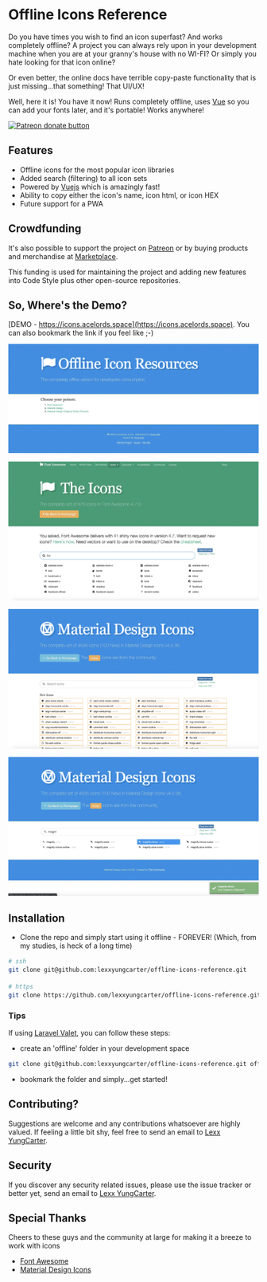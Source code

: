 # Offline Icons Reference
Do you have times you wish to find an icon superfast? And works completely offline? A project you can always rely upon in your development machine when you are at your granny's house with no WI-FI? Or simply you hate looking for that icon online? 

Or even better, the online docs have terrible copy-paste functionality that is just missing...that something! That UI/UX!

Well, here it is! You have it now! Runs completely offline, uses [Vue](https://vuejs.org) so you can add your fonts later, and it's portable! Works anywhere!

<a href="https://patreon.com/lexxyungcarter"><img src="https://c5.patreon.com/external/logo/become_a_patron_button.png" alt="Patreon donate button" /> </a>

## Features
- Offline icons for the most popular icon libraries
- Added search (filtering) to all icon sets
- Powered by [Vuejs](https://vuejs.org) which is amazingly fast!
- Ability to copy either the icon's name, icon html, or icon HEX
- Future support for a PWA

## Crowdfunding
It's also possible to support the project on [Patreon](https://www.patreon.com/lexxyungcarter) or by buying products and merchandise at [Marketplace](https://marketplace.acelords.space).

This funding is used for maintaining the project and adding new features into Code Style plus other open-source repositories.


## So, Where's the Demo?
[DEMO - https://icons.acelords.space](https://icons.acelords.space).
You can also bookmark the link if you feel like ;-)

![Screenshot](screenshot1?raw=true "Screenshot 1")

![Screenshot](screenshot2?raw=true "Screenshot 2")

![Screenshot](screenshot3?raw=true "Screenshot 3")

![Screenshot](screenshot4?raw=true "Screenshot 4")


## Installation
- Clone the repo and simply start using it offline - FOREVER! (Which, from my studies, is heck of a long time)

```bash
# ssh
git clone git@github.com:lexxyungcarter/offline-icons-reference.git

# https
git clone https://github.com/lexxyungcarter/offline-icons-reference.git
``` 

### Tips
If using [Laravel Valet](https://laravel.com/valet), you can follow these steps:
- create an 'offline' folder in your development space
```bash
git clone git@github.com:lexxyungcarter/offline-icons-reference.git offline
```
- bookmark the folder and simply...get started!

## Contributing?
Suggestions are welcome and any contributions whatsoever are highly valued. If feeling a little bit shy, feel free to send an email to [Lexx YungCarter](mailto:lexxyungcarter@gmail.com).


## Security

If you discover any security related issues, please use the issue tracker or better yet, send an email to [Lexx YungCarter](mailto:lexxyungcarter@gmail.com).


## Special Thanks
Cheers to these guys and the community at large for making it a breeze to work with icons
- [Font Awesome](https://fontawesome.com)
- [Material Design Icons](https://materialdesignicons.com)


